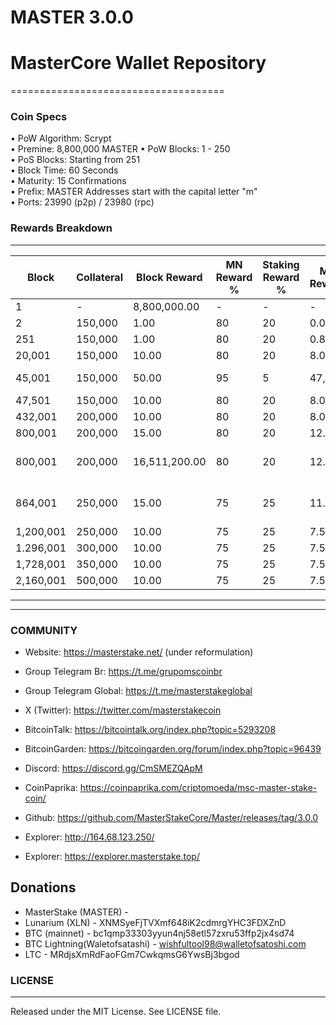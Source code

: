 # MASTER 3.0.0
# MasterCore Wallet Repository 
=====================================

### Coin Specs

• PoW Algorithm: Scrypt  
• Premine: 8,800,000 MASTER
• PoW Blocks: 1 - 250  
• PoS Blocks: Starting from 251  
• Block Time: 60 Seconds    
• Maturity: 15 Confirmations  
• Prefix: MASTER Addresses start with the capital letter "m"   
• Ports: 23990 (p2p) / 23980 (rpc)    

### Rewards Breakdown
---
| Block     | Collateral | Block Reward  | MN Reward % | Staking Reward % | MN Reward | Staker Reward | Notes             |
| --------- | ---------- | ------------- | ----------- | ---------------- | --------- | ------------- | ----------------- |
| 1         | \-         | 8,800,000.00  | \-          | \-               | \-        | \-            | PreMiner          |
| 2         | 150,000    | 1.00          | 80          | 20               | 0.00      | 1.00          |                   |
| 251       | 150,000    | 1.00          | 80          | 20               | 0.80      | 0.20          |                   |
| 20,001    | 150,000    | 10.00         | 80          | 20               | 8.00      | 2.00          |                   |
| 45,001    | 150,000    | 50.00         | 95          | 5                | 47,50     | 0.50          | Super Block       |
| 47,501    | 150,000    | 10.00         | 80          | 20               | 8.00      | 2.00          |                   |
| 432,001   | 200,000    | 10.00         | 80          | 20               | 8.00      | 2.00          |                   |
| 800,001   | 200,000    | 15.00         | 80          | 20               | 12.00     | 3.00          |                   |
| 800,001   | 200,000    | 16,511,200.00 | 80          | 20               | 12.00     | 3.00          | MASTER Coin Supply|
| 864,001   | 250,000    | 15.00         | 75          | 25               | 11.25     | 3.75          | New Rate 75/25    |
| 1,200,001 | 250,000    | 10.00         | 75          | 25               | 7.50      | 2.50          |                   |
| 1.296,001 | 300,000    | 10.00         | 75          | 25               | 7.50      | 2.50          |                   |
| 1,728,001 | 350,000    | 10.00         | 75          | 25               | 7.50      | 2.50          |                   |
| 2,160,001 | 500,000    | 10.00         | 75          | 25               | 7.50      | 2.50          |                   |  
-------
-------

### COMMUNITY

* Website: https://masterstake.net/ (under reformulation)

* Group Telegram Br: https://t.me/grupomscoinbr

* Group Telegram Global: https://t.me/masterstakeglobal

* X (Twitter): https://twitter.com/masterstakecoin

* BitcoinTalk: https://bitcointalk.org/index.php?topic=5293208

* BitcoinGarden: https://bitcoingarden.org/forum/index.php?topic=96439

* Discord: https://discord.gg/CmSMEZQApM

* CoinPaprika: https://coinpaprika.com/criptomoeda/msc-master-stake-coin/

* Github: https://github.com/MasterStakeCore/Master/releases/tag/3.0.0

* Explorer: http://164.68.123.250/

* Explorer: https://explorer.masterstake.top/



Donations
-------
* MasterStake (MASTER) -
* Lunarium (XLN) - XNMSyeFjTVXmf648iK2cdmrgYHC3FDXZnD
* BTC (mainnet) - bc1qmp33303yyun4nj58etl57zxru53ffp2jx4sd74
* BTC Lightning(Waletofsatashi) - wishfultool98@walletofsatoshi.com
* LTC - MRdjsXmRdFaoFGm7CwkqmsG6YwsBj3bgod   
### LICENSE
-------

Released under the MIT License. See LICENSE file.

 


